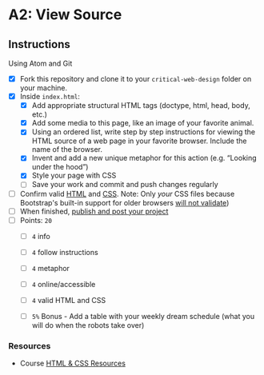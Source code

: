 # A2: View Source


## Instructions

Using Atom and Git

- [x] Fork this repository and clone it to your `critical-web-design` folder on your machine.
- [x] Inside `index.html`:
  - [x] Add appropriate structural HTML tags (doctype, html, head, body, etc.)
  - [x] Add some media to this page, like an image of your favorite animal.
  - [x] Using an ordered list, write step by step instructions for viewing the HTML source of a web page in your favorite browser. Include the name of the browser.
  - [x] Invent and add a new unique metaphor for this action (e.g. “Looking under the hood”)
  - [x] Style your page with CSS
  - [ ] Save your work and commit and push changes regularly
- [ ] Confirm valid [HTML](https://validator.w3.org/) and [CSS](https://jigsaw.w3.org/css-validator/). Note: Only *your* CSS files because Bootstrap's built-in support for older browsers [will not validate](https://getbootstrap.com/docs/4.5/getting-started/introduction/))
- [ ] When finished, [publish and post your project](https://docs.google.com/document/d/17U_zmzM_eML_qkG0PaOdDRcEk3YEmbiQ1TyNnbAM08k/edit)
- [ ] Points: `20`
  - [ ] `4` info
  - [ ] `4` follow instructions
  - [ ] `4` metaphor
  - [ ] `4` online/accessible
  - [ ] `4` valid HTML and CSS
  - [ ] `5%` Bonus - Add a table with your weekly dream schedule (what you will do when the robots take over)



### Resources

- Course [HTML & CSS Resources](https://github.com/omundy/critical-web-design/blob/master/README.md#html--css)
